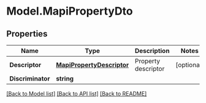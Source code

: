 # Model.MapiPropertyDto
## Properties
Name | Type | Description | Notes
------------ | ------------- | ------------- | -------------
**Descriptor** | [**MapiPropertyDescriptor**](MapiPropertyDescriptor.md) | Property descriptor              | [optional] 
**Discriminator** | **string** |  | 



[[Back to Model list]](README.md#documentation-for-models) [[Back to API list]](README.md#documentation-for-api-endpoints) [[Back to README]](README.md)


